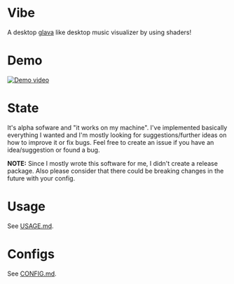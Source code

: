 # Vibe

A desktop [glava] like desktop music visualizer by using shaders!

# Demo

[![Demo video](https://img.youtube.com/vi/557iYiWnXn0/maxresdefault.jpg)](https://www.youtube.com/watch?v=557iYiWnXn0)

# State

It's alpha sofware and "it works on my machine".
I've implemented basically everything I wanted and I'm mostly looking for suggestions/further ideas on how
to improve it or fix bugs. Feel free to create an issue if you have an idea/suggestion or found a bug.

**NOTE:** Since I mostly wrote this software for me, I didn't create a release package. Also please consider that there
could be breaking changes in the future with your config.

# Usage

See [USAGE.md](./USAGE.md).

# Configs

See [CONFIG.md](./CONFIG.md).

[shady-toy]: https://github.com/TornaxO7/shady/tree/main/shady-toy
[glava]: https://github.com/jarcode-foss/glava
